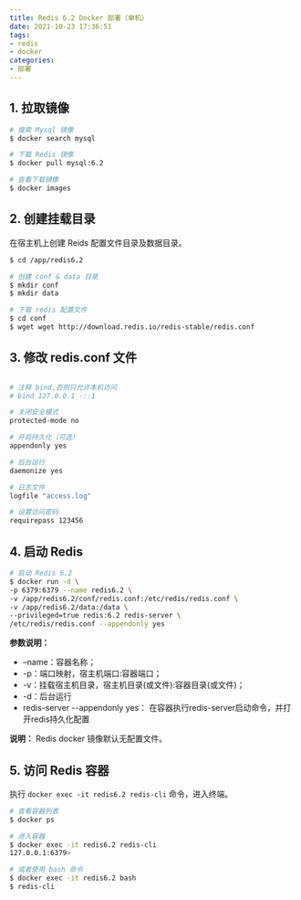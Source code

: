 ```yaml
---
title: Redis 6.2 Docker 部署（单机）
date: 2021-10-23 17:36:51
tags:
- redis
- docker
categories:
- 部署
---
```


## 1. 拉取镜像

```bash
# 搜索 Mysql 镜像
$ docker search mysql

# 下载 Redis 镜像
$ docker pull mysql:6.2

# 查看下载镜像
$ docker images

```

## 2. 创建挂载目录

在宿主机上创建 Reids 配置文件目录及数据目录。
```bash
$ cd /app/redis6.2

# 创建 conf & data 目录
$ mkdir conf
$ mkdir data

# 下载 redis 配置文件
$ cd conf
$ wget wget http://download.redis.io/redis-stable/redis.conf

```

## 3. 修改 redis.conf 文件
```bash

# 注释 bind,否则只允许本机访问
# bind 127.0.0.1 -::1

# 关闭安全模式
protected-mode no

# 开启持久化（可选）
appendonly yes

# 后台运行
daemonize yes

# 日志文件
logfile "access.log"

# 设置访问密码
requirepass 123456

```

## 4. 启动 Redis
```bash
# 启动 Redis 6.2
$ docker run -d \
-p 6379:6379 --name redis6.2 \
-v /app/redis6.2/conf/redis.conf:/etc/redis/redis.conf \
-v /app/redis6.2/data:/data \
--privileged=true redis:6.2 redis-server \ 
/etc/redis/redis.conf --appendonly yes
```

**参数说明：**
- –name：容器名称；
- -p：端口映射，宿主机端口:容器端口；
- -v：挂载宿主机目录，宿主机目录(或文件):容器目录(或文件)；
- -d：后台运行
- redis-server --appendonly yes： 在容器执行redis-server启动命令，并打开redis持久化配置

**说明：**
Redis docker 镜像默认无配置文件。

## 5. 访问 Redis 容器
执行 `docker exec -it redis6.2 redis-cli` 命令，进入终端。

```bash
# 查看容器列表
$ docker ps

# 进入容器
$ docker exec -it redis6.2 redis-cli 
127.0.0.1:6379> 

# 或者使用 bash 命令
$ docker exec -it redis6.2 bash
$ redis-cli
```
